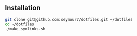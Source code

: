 Installation
------------

``` bash
git clone git@github.com:seymour7/dotfiles.git ~/dotfiles
cd ~/dotfiles
./make_symlinks.sh
```
